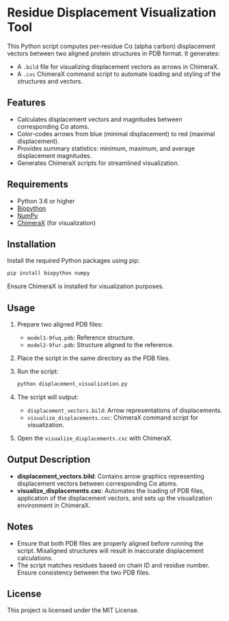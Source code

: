 # Residue Displacement Visualization Tool

This Python script computes per-residue Cα (alpha carbon) displacement vectors between two aligned protein structures in PDB format. It generates:

- A `.bild` file for visualizing displacement vectors as arrows in ChimeraX.
- A `.cxc` ChimeraX command script to automate loading and styling of the structures and vectors.

## Features

- Calculates displacement vectors and magnitudes between corresponding Cα atoms.
- Color-codes arrows from blue (minimal displacement) to red (maximal displacement).
- Provides summary statistics: minimum, maximum, and average displacement magnitudes.
- Generates ChimeraX scripts for streamlined visualization.

## Requirements

- Python 3.6 or higher
- [Biopython](https://biopython.org/)
- [NumPy](https://numpy.org/)
- [ChimeraX](https://www.cgl.ucsf.edu/chimerax/) (for visualization)

## Installation

Install the required Python packages using pip:

```bash
pip install biopython numpy
```

Ensure ChimeraX is installed for visualization purposes.

## Usage

1. Prepare two aligned PDB files:
   - `model1-9fuq.pdb`: Reference structure.
   - `model2-9fur.pdb`: Structure aligned to the reference.

2. Place the script in the same directory as the PDB files.

3. Run the script:

   ```bash
   python displacement_visualization.py
   ```

4. The script will output:
   - `displacement_vectors.bild`: Arrow representations of displacements.
   - `visualize_displacements.cxc`: ChimeraX command script for visualization.

5. Open the `visualize_displacements.cxc` with ChimeraX.


## Output Description

- **displacement_vectors.bild**: Contains arrow graphics representing displacement vectors between corresponding Cα atoms.
- **visualize_displacements.cxc**: Automates the loading of PDB files, application of the displacement vectors, and sets up the visualization environment in ChimeraX.

## Notes

- Ensure that both PDB files are properly aligned before running the script. Misaligned structures will result in inaccurate displacement calculations.
- The script matches residues based on chain ID and residue number. Ensure consistency between the two PDB files.

## License

This project is licensed under the MIT License.
